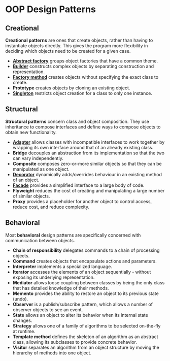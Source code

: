 # OOP Design Patterns

## Creational
**Creational patterns** are ones that create objects, rather than having to instantiate objects directly. This gives the program more flexibility in deciding which objects need to be created for a given case.

- [**Abstract factory**](./src/abstract-factory) groups object factories that have a common theme.
- [**Builder**](./src/builder/) constructs complex objects by separating construction and representation.
- [**Factory method**](./src/factory-method/) creates objects without specifying the exact class to create.
- **Prototype** creates objects by cloning an existing object.
- [**Singleton**](./src/singleton/) restricts object creation for a class to only one instance.

## Structural
**Structural patterns** concern class and object composition. They use inheritance to compose interfaces and define ways to compose objects to obtain new functionality.

- [**Adapter**](./src/adapter/) allows classes with incompatible interfaces to work together by wrapping its own interface around that of an already existing class.
- **Bridge** decouples an abstraction from its implementation so that the two can vary independently.
- **Composite** composes zero-or-more similar objects so that they can be manipulated as one object.
- [**Decorator**](./src/decorator/) dynamically adds/overrides behaviour in an existing method of an object.
- [**Facade**](./src/facade/) provides a simplified interface to a large body of code.
- **Flyweight** reduces the cost of creating and manipulating a large number of similar objects.
- **Proxy** provides a placeholder for another object to control access, reduce cost, and reduce complexity.

## Behavioral
Most **behavioral** design patterns are specifically concerned with communication between objects.

- **Chain of responsibility** delegates commands to a chain of processing objects.
- **Command** creates objects that encapsulate actions and parameters.
- **Interpreter** implements a specialized language.
- **Iterator** accesses the elements of an object sequentially - without exposing its underlying representation.
- **Mediator** allows loose coupling between classes by being the only class that has detailed knowledge of their methods.
- **Memento** provides the ability to restore an object to its previous state (undo).
- **Observer** is a publish/subscribe pattern, which allows a number of observer objects to see an event.
- **State** allows an object to alter its behavior when its internal state changes.
- **Strategy** allows one of a family of algorithms to be selected on-the-fly at runtime.
- **Template method** defines the skeleton of an algorithm as an abstract class, allowing its subclasses to provide concrete behavior.
- **Visitor** separates an algorithm from an object structure by moving the hierarchy of methods into one object.